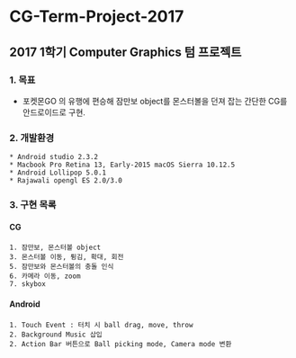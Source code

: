 # CG-Term-Project-2017

## 2017 1학기 Computer Graphics 텀 프로젝트

### 1. 목표

- 포켓몬GO 의 유행에 편승해 잠만보 object를 몬스터볼을 던져 잡는 간단한 CG를 안드로이드로 구현.


### 2. 개발환경
    * Android studio 2.3.2
    * Macbook Pro Retina 13, Early-2015 macOS Sierra 10.12.5
    * Android Lollipop 5.0.1
    * Rajawali opengl ES 2.0/3.0

### 3. 구현 목록
#### CG
    1. 잠만보, 몬스터볼 object
    3. 몬스터볼 이동, 튕김, 확대, 회전
    5. 잠만보와 몬스터볼의 충돌 인식
    6. 카메라 이동, zoom
    7. skybox
#### Android
    1. Touch Event : 터치 시 ball drag, move, throw
    2. Background Music 삽입
    2. Action Bar 버튼으로 Ball picking mode, Camera mode 변환  

    

